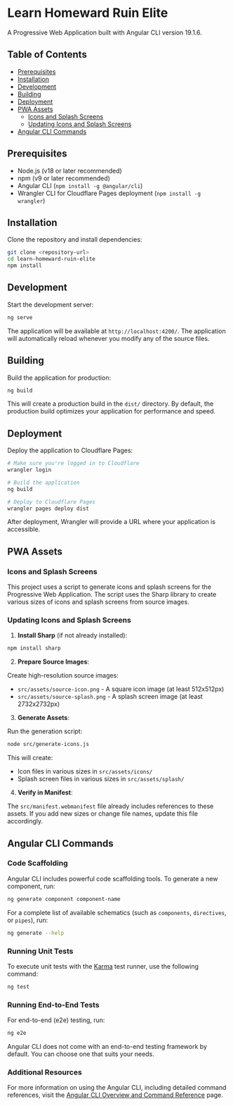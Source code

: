 # Learn Homeward Ruin Elite

A Progressive Web Application built with Angular CLI version 19.1.6.

## Table of Contents

- [Prerequisites](#prerequisites)
- [Installation](#installation)
- [Development](#development)
- [Building](#building)
- [Deployment](#deployment)
- [PWA Assets](#pwa-assets)
  - [Icons and Splash Screens](#icons-and-splash-screens)
  - [Updating Icons and Splash Screens](#updating-icons-and-splash-screens)
- [Angular CLI Commands](#angular-cli-commands)

## Prerequisites

- Node.js (v18 or later recommended)
- npm (v9 or later recommended)
- Angular CLI (`npm install -g @angular/cli`)
- Wrangler CLI for Cloudflare Pages deployment (`npm install -g wrangler`)

## Installation

Clone the repository and install dependencies:

```bash
git clone <repository-url>
cd learn-homeward-ruin-elite
npm install
```

## Development

Start the development server:

```bash
ng serve
```

The application will be available at `http://localhost:4200/`. The application will automatically reload whenever you modify any of the source files.

## Building

Build the application for production:

```bash
ng build
```

This will create a production build in the `dist/` directory. By default, the production build optimizes your application for performance and speed.

## Deployment

Deploy the application to Cloudflare Pages:

```bash
# Make sure you're logged in to Cloudflare
wrangler login

# Build the application
ng build

# Deploy to Cloudflare Pages
wrangler pages deploy dist
```

After deployment, Wrangler will provide a URL where your application is accessible.

## PWA Assets

### Icons and Splash Screens

This project uses a script to generate icons and splash screens for the Progressive Web Application. The script uses the Sharp library to create various sizes of icons and splash screens from source images.

### Updating Icons and Splash Screens

1. **Install Sharp** (if not already installed):

```bash
npm install sharp
```

2. **Prepare Source Images**:

Create high-resolution source images:
   - `src/assets/source-icon.png` - A square icon image (at least 512x512px)
   - `src/assets/source-splash.png` - A splash screen image (at least 2732x2732px)

3. **Generate Assets**:

Run the generation script:

```bash
node src/generate-icons.js
```

This will create:
- Icon files in various sizes in `src/assets/icons/`
- Splash screen files in various sizes in `src/assets/splash/`

4. **Verify in Manifest**:

The `src/manifest.webmanifest` file already includes references to these assets. If you add new sizes or change file names, update this file accordingly.

## Angular CLI Commands

### Code Scaffolding

Angular CLI includes powerful code scaffolding tools. To generate a new component, run:

```bash
ng generate component component-name
```

For a complete list of available schematics (such as `components`, `directives`, or `pipes`), run:

```bash
ng generate --help
```

### Running Unit Tests

To execute unit tests with the [Karma](https://karma-runner.github.io) test runner, use the following command:

```bash
ng test
```

### Running End-to-End Tests

For end-to-end (e2e) testing, run:

```bash
ng e2e
```

Angular CLI does not come with an end-to-end testing framework by default. You can choose one that suits your needs.

### Additional Resources

For more information on using the Angular CLI, including detailed command references, visit the [Angular CLI Overview and Command Reference](https://angular.dev/tools/cli) page.
